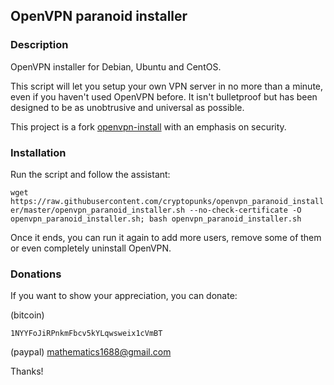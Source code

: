 ## OpenVPN paranoid installer

### Description

OpenVPN installer for Debian, Ubuntu and CentOS.

This script will let you setup your own VPN server in no more than a minute, even if you haven't used OpenVPN before. It isn't bulletproof but has been designed to be as unobtrusive and universal as possible.

This project is a fork <a href="https://github.com/Nyr/openvpn-install" target="_blank">openvpn-install</a> with an emphasis on security.

### Installation
Run the script and follow the assistant:

`wget https://raw.githubusercontent.com/cryptopunks/openvpn_paranoid_installer/master/openvpn_paranoid_installer.sh --no-check-certificate -O openvpn_paranoid_installer.sh; bash openvpn_paranoid_installer.sh`

Once it ends, you can run it again to add more users, remove some of them or even completely uninstall OpenVPN.

### Donations

If you want to show your appreciation, you can donate:

(bitcoin)
```
1NYYFoJiRPnkmFbcv5kYLqwsweix1cVmBT
```

(paypal)
mathematics1688@gmail.com

Thanks!
